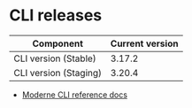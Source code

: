 # CLI releases

| Component             | Current version |
| --------------------- | --------------- |
| CLI version (Stable)  | 3.17.2          |
| CLI version (Staging) | 3.20.4          |

* [Moderne CLI reference docs](../user-documentation/moderne-cli/cli-reference.md)
